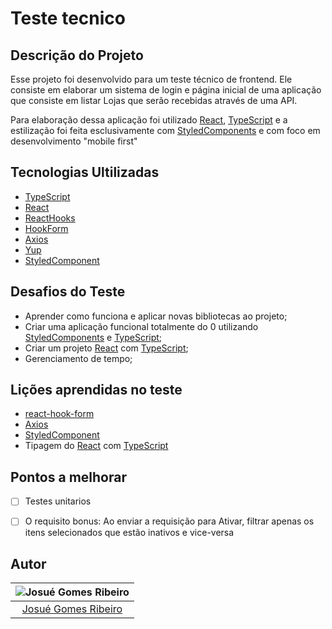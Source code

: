 # Teste tecnico

## Descrição do Projeto

Esse projeto foi desenvolvido para um teste técnico de frontend. Ele consiste em elaborar um sistema de login e página inicial de uma aplicação que consiste em listar Lojas que serão recebidas através de uma API.

Para elaboração dessa aplicação foi utilizado [React][react], [TypeScript][typescript] e a estilização foi feita esclusivamente com [StyledComponents][styledcomponent] e com foco em desenvolvimento "mobile first"


## Tecnologias Ultilizadas

- [TypeScript][typescript]
- [React][react]
- [ReactHooks][reacthooks]
- [HookForm][hookform]
- [Axios][axios]
- [Yup][yup]
- [StyledComponent][styledcomponent]


## Desafios do Teste

- Aprender como funciona e aplicar novas bibliotecas ao projeto;
- Criar uma aplicação funcional totalmente do 0 utilizando [StyledComponents][styledcomponent] e [TypeScript][typescript];
- Criar um projeto [React][react] com [TypeScript][typescript];
- Gerenciamento de tempo;


## Lições aprendidas no teste

- [react-hook-form][reacthookform]
- [Axios][axios]
- [StyledComponent][styledcomponent]
- Tipagem do [React][react] com [TypeScript][typescript]


## Pontos a melhorar

- [ ] Testes unitarios
- [ ] O requisito bonus: Ao enviar a requisição para Ativar, filtrar apenas os itens selecionados que estão inativos e
  vice-versa


## Autor

|                       ![Josué Gomes Ribeiro][avatar]                        |
| :-------------------------------------------------------------------------: |
|                        [Josué Gomes Ribeiro][github]                        |

[github]: https://github.com/Ryogazz
[avatar]: https://avatars.githubusercontent.com/u/49007242?v=4
[typescript]: https://www.typescriptlang.org/
[react]: https://reactjs.org/
[reacthooks]: https://reactjs.org/docs/hooks-intro.html
[hookform]: https://react-hook-form.com/
[axios]: https://axios-http.com/docs/intro
[yup]: https://github.com/jquense/yup
[styledcomponent]: https://styled-components.com/
[reacthookform]: https://react-hook-form.com/
